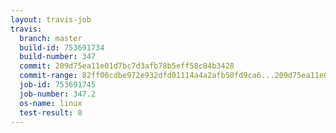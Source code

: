 ```yaml
---
layout: travis-job
travis:
  branch: master
  build-id: 753691734
  build-number: 347
  commit: 209d75ea11e01d7bc7d3afb78b5eff58c84b3428
  commit-range: 82ff00cdbe972e932dfd01114a4a2afb50fd9ca6...209d75ea11e01d7bc7d3afb78b5eff58c84b3428
  job-id: 753691745
  job-number: 347.2
  os-name: linux
  test-result: 0
---
```

